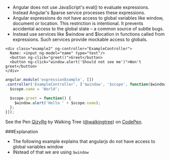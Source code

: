 *	Angular does not use JavaScript's eval() to evaluate expressions. Instead Angular's $parse service processes these expressions.
*	Angular expressions do not have access to global variables like window, document or location. This restriction is intentional. It prevents accidental access to the global state – a common source of subtle bugs.
*	Instead use services like $window and $location in functions called from expressions. Such services provide mockable access to globals.


```
<div class="example2" ng-controller="ExampleController">
  Name: <input ng-model="name" type="text"/>
  <button ng-click="greet()">Greet</button>
  <button ng-click="window.alert('Should not see me')">Won't greet</button>
</div>
```

```js
angular.module('expressionExample', [])
.controller('ExampleController', ['$window', '$scope', function($window, $scope) {
  $scope.name = 'World';

  $scope.greet = function() {
    $window.alert('Hello ' + $scope.name);
  };
}]);
```
<p data-height="268" data-theme-id="0" data-slug-hash="QjzyRg" data-default-tab="result" data-user="walkingtree" class='codepen'>See the Pen <a href='http://codepen.io/walkingtree/pen/QjzyRg/'>QjzyRg</a> by Walking Tree (<a href='http://codepen.io/walkingtree'>@walkingtree</a>) on <a href='http://codepen.io'>CodePen</a>.</p>
<script async src="//assets.codepen.io/assets/embed/ei.js"></script>

###Explanation
* The following example explains that angularjs do not have access to global variables window
* INstead of that we are using ```$window```
